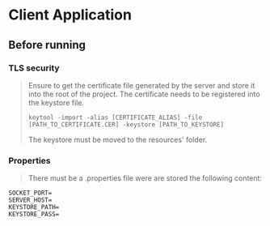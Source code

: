 # Client Application

## Before running
### TLS security
> Ensure to get the certificate file generated by the server and store it into the root of the project.
> The certificate needs to be registered into the keystore file.
> ```shell
> keytool -import -alias [CERTIFICATE_ALIAS] -file [PATH_TO_CERTIFICATE.CER] -keystore [PATH_TO_KEYSTORE]
> ```
> The keystore must be moved to the resources' folder.

### Properties
> There must be a .properties file were are stored the following content:
```shell
SOCKET_PORT=
SERVER_HOST=
KEYSTORE_PATH=
KEYSTORE_PASS=
```